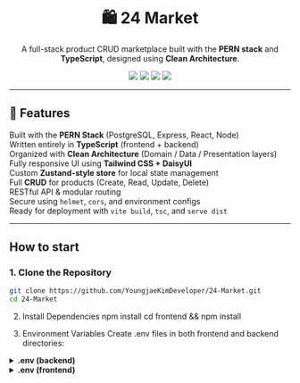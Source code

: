 <h1 align="center">🛍️ 24 Market</h1>
<p align="center">
  A full-stack product CRUD marketplace built with the <strong>PERN stack</strong> and <strong>TypeScript</strong>, designed using <strong>Clean Architecture</strong>.
</p>

<p align="center">
  <img src="https://img.shields.io/badge/TypeScript-Strict-blue?style=for-the-badge"/>
  <img src="https://img.shields.io/badge/PostgreSQL-Neon-success?style=for-the-badge"/>
  <img src="https://img.shields.io/badge/Frontend-React%20+%20Vite-blueviolet?style=for-the-badge"/>
  <img src="https://img.shields.io/badge/Backend-Express%20%2B%20TS-brightgreen?style=for-the-badge"/>
</p>

---

## 🧠 Features

Built with the **PERN Stack** (PostgreSQL, Express, React, Node)  
Written entirely in **TypeScript** (frontend + backend)  
Organized with **Clean Architecture** (Domain / Data / Presentation layers)  
Fully responsive UI using **Tailwind CSS + DaisyUI**  
Custom **Zustand-style store** for local state management  
Full **CRUD** for products (Create, Read, Update, Delete)  
RESTful API & modular routing  
Secure using `helmet`, `cors`, and environment configs  
Ready for deployment with `vite build`, `tsc`, and `serve dist`

---

## How to start

### 1. Clone the Repository

```bash
git clone https://github.com/YoungjaeKimDeveloper/24-Market.git
cd 24-Market
```

2. Install Dependencies
   npm install
   cd frontend && npm install

3. Environment Variables
   Create .env files in both frontend and backend directories:

  <details> <summary><strong>.env (backend)</strong></summary>

PORT=8080
NEON_DATABASE_URL=your_postgres_connection_url

  </details> <details> <summary><strong>.env (frontend)</strong></summary>

VITE_LOCAL_HOST=localhost:8080

4. Run Dev Servers

# In root (backend)

npm run dev

# In frontend

cd frontend
npm run dev

Author
Youngjae Kim
